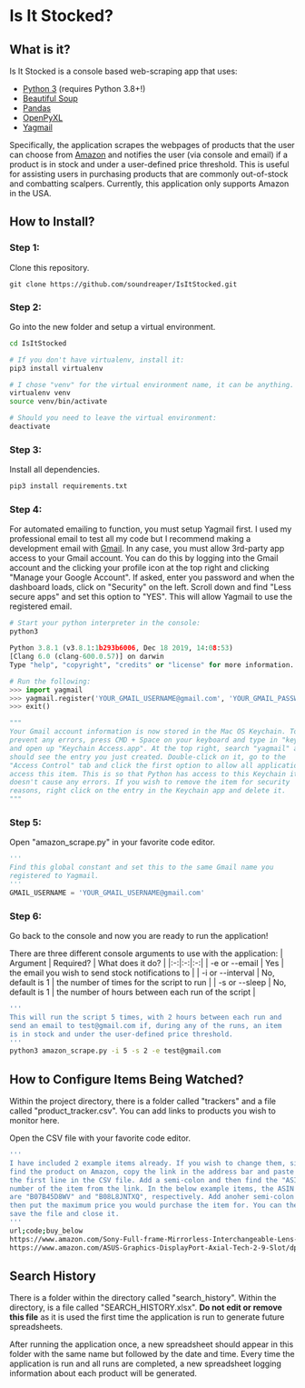# Is It Stocked?

## What is it?
Is It Stocked is a console based web-scraping app that uses:
 - [Python 3](https://www.python.org/) (requires Python 3.8+!)
 - [Beautiful Soup](https://pypi.org/project/beautifulsoup4/)
 - [Pandas](https://pandas.pydata.org/)
 - [OpenPyXL](https://openpyxl.readthedocs.io/en/stable/)
 - [Yagmail](https://github.com/kootenpv/yagmail)

Specifically, the application scrapes the webpages of products that the user can choose from [Amazon](https://www.amazon.com/) and notifies the user (via console and email) if a product is in stock and under a user-defined price threshold. This is useful for assisting users in purchasing products that are commonly out-of-stock and combatting scalpers. Currently, this application only supports Amazon in the USA.

## How to Install?
### Step 1:
Clone this repository.
```git
git clone https://github.com/soundreaper/IsItStocked.git
```
### Step 2:
Go into the new folder and setup a virtual environment.
```bash
cd IsItStocked

# If you don't have virtualenv, install it:
pip3 install virtualenv

# I chose "venv" for the virtual environment name, it can be anything.
virtualenv venv
source venv/bin/activate

# Should you need to leave the virtual environment:
deactivate
```
### Step 3:
Install all dependencies.
```bash
pip3 install requirements.txt
```
### Step 4:
For automated emailing to function, you must setup Yagmail first. I used my professional email to test all my code but I recommend making a development email with [Gmail](https://mail.google.com/). In any case, you must allow 3rd-party app access to your Gmail account. You can do this by logging into the Gmail account and the clicking your profile icon at the top right and clicking "Manage your Google Account". If asked, enter you password and when the dashboard loads, click on "Security" on the left. Scroll down and find "Less secure apps" and set this option to "YES". This will allow Yagmail to use the registered email.
```python
# Start your python interpreter in the console:
python3

Python 3.8.1 (v3.8.1:1b293b6006, Dec 18 2019, 14:08:53)
[Clang 6.0 (clang-600.0.57)] on darwin
Type "help", "copyright", "credits" or "license" for more information.

# Run the following:
>>> import yagmail
>>> yagmail.register('YOUR_GMAIL_USERNAME@gmail.com', 'YOUR_GMAIL_PASSWORD')
>>> exit()

"""
Your Gmail account information is now stored in the Mac OS Keychain. To
prevent any errors, press CMD + Space on your keyboard and type in "keychain"
and open up "Keychain Access.app". At the top right, search "yagmail" and you
should see the entry you just created. Double-click on it, go to the
"Access Control" tab and click the first option to allow all applications to
access this item. This is so that Python has access to this Keychain item and
doesn't cause any errors. If you wish to remove the item for security
reasons, right click on the entry in the Keychain app and delete it.
"""
```
### Step 5:
Open "amazon_scrape.py" in your favorite code editor.
```python
'''
Find this global constant and set this to the same Gmail name you
registered to Yagmail.
'''
GMAIL_USERNAME = 'YOUR_GMAIL_USERNAME@gmail.com'
```
### Step 6:
Go back to the console and now you are ready to run the application!

There are three different console arguments to use with the application:
| Argument | Required? | What does it do? |
|:-:|:-:|:-:|
| -e or --email | Yes | the email you wish to send stock notifications to |
| -i or --interval | No, default is 1 | the number of times for the script to run |
| -s or --sleep | No, default is 1 | the number of hours between each run of the script |

```bash
'''
This will run the script 5 times, with 2 hours between each run and
send an email to test@gmail.com if, during any of the runs, an item
is in stock and under the user-defined price threshold.
'''
python3 amazon_scrape.py -i 5 -s 2 -e test@gmail.com
```

## How to Configure Items Being Watched?
Within the project directory, there is a folder called "trackers" and a file called "product_tracker.csv". You can add links to products you wish to monitor here.

Open the CSV file with your favorite code editor.
```bash
'''
I have included 2 example items already. If you wish to change them, simply
find the product on Amazon, copy the link in the address bar and paste it below
the first line in the CSV file. Add a semi-colon and then find the "ASIN"
number of the item from the link. In the below example items, the ASIN numbers
are "B07B45D8WV" and "B08L8JNTXQ", respectively. Add anoher semi-colon and
then put the maximum price you would purchase the item for. You can then
save the file and close it.
'''
url;code;buy_below
https://www.amazon.com/Sony-Full-frame-Mirrorless-Interchangeable-Lens-ILCE7M3K/dp/B07B45D8WV/ref=sr_1_1?dchild=1&keywords=sony+a7&qid=1614905465&sr=8-1;B07B45D8WV;1900
https://www.amazon.com/ASUS-Graphics-DisplayPort-Axial-Tech-2-9-Slot/dp/B08L8JNTXQ/ref=sr_1_11?dchild=1&keywords=rtx+3080&qid=1614904662&sr=8-11;B08L8JNTXQ;780
```

## Search History
There is a folder within the directory called "search_history". Within the directory, is a file called "SEARCH_HISTORY.xlsx". **Do not edit or remove this file** as it is used the first time the application is run to generate future spreadsheets.

After running the application once, a new spreadsheet should appear in this folder with the same name but followed by the date and time. Every time the application is run and all runs are completed, a new spreadsheet logging information about each product will be generated.